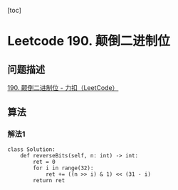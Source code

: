 [toc]


# Leetcode 190. 颠倒二进制位

## 问题描述

[190. 颠倒二进制位 - 力扣（LeetCode）](https://leetcode-cn.com/problems/reverse-bits/)

## 算法

### 解法1

```
class Solution:
    def reverseBits(self, n: int) -> int:
        ret = 0
        for i in range(32):
            ret += ((n >> i) & 1) << (31 - i)
        return ret
```